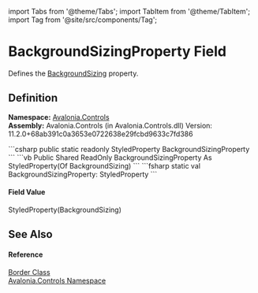 import Tabs from '@theme/Tabs'; 
import TabItem from '@theme/TabItem'; 
import Tag from '@site/src/components/Tag'; 

# BackgroundSizingProperty Field


Defines the <a href="P_Avalonia_Controls_Border_BackgroundSizing">BackgroundSizing</a> property.



## Definition
**Namespace:** <a href="N_Avalonia_Controls">Avalonia.Controls</a>  
**Assembly:** Avalonia.Controls (in Avalonia.Controls.dll) Version: 11.2.0+68ab391c0a3653e0722638e29fcbd9633c7fd386

<Tabs groupId="api-code-preview">
<TabItem value="csharp" label="C#">
```csharp
public static readonly StyledProperty<BackgroundSizing> BackgroundSizingProperty
```
</TabItem>
<TabItem value="vb" label="VB">
```vb
Public Shared ReadOnly BackgroundSizingProperty As StyledProperty(Of BackgroundSizing)
```
</TabItem>
<TabItem value="fsharp" label="F#">
```fsharp
static val BackgroundSizingProperty: StyledProperty<BackgroundSizing>
```
</TabItem>
</Tabs>



#### Field Value
StyledProperty(BackgroundSizing)

## See Also


#### Reference
<a href="T_Avalonia_Controls_Border">Border Class</a>  
<a href="N_Avalonia_Controls">Avalonia.Controls Namespace</a>  
